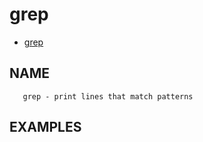 # grep

- [grep](https://man7.org/linux/man-pages/man1/grep.1.html)

## NAME

       grep - print lines that match patterns

## EXAMPLES

